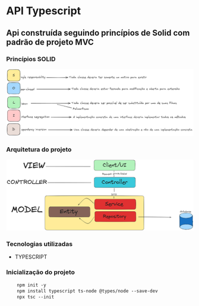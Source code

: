 # API Typescript

## Api construída seguindo princípios de Solid com padrão de projeto MVC

### Princípios SOLID
![SOLID](./solid.png)


### Arquitetura do projeto
![MVC](./mvc.png)


### Tecnologias utilizadas
 - TYPESCRIPT


### Inicialização do projeto

        npm init -y
        npm install typescript ts-node @types/node --save-dev
        npx tsc --init